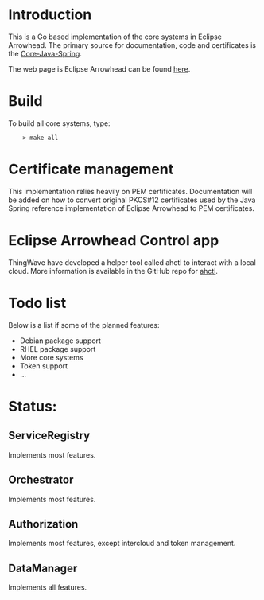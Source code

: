 # Introduction

This is a Go based implementation of the core systems in Eclipse Arrowhead. The primary source for documentation, code and certificates is the [Core-Java-Spring](https://github.com/eclipse-arrowhead/core-java-spring).

The web page is Eclipse Arrowhead can be found [here](https://www.arrowhead.eu).

# Build
To build all core systems, type:
```
    > make all
```

# Certificate management
This implementation relies heavily on PEM certificates. Documentation will be added on how to convert original PKCS#12 certificates used by the Java Spring reference implementation of Eclipse Arrowhead to PEM certificates.

# Eclipse Arrowhead Control app
ThingWave have developed a helper tool called ahctl to interact with a local cloud. More information is available in the GitHub repo for [ahctl](https://github.com/thingwave/ahctl).

# Todo list

Below is a list if some of the planned features:

* Debian package support
* RHEL package support
* More core systems
* Token support
* ...

# Status:

## ServiceRegistry
Implements most features.

## Orchestrator
Implements most features.

## Authorization
Implements most features, except intercloud and token management.

## DataManager
Implements all features.

